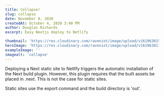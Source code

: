 ```yaml
---
title: Collapse!
slug: collapse
date: November 8, 2020
createdAt: October 4, 2020 3:40 PM
author: Douglas Richards
excerpt: Easy Nextjs deploy to Netlify

thumbnail: 'https://res.cloudinary.com/raveniot/image/upload/v1619638150/symmetry_afzqhu.jpg'
heroImage: 'https://res.cloudinary.com/raveniot/image/upload/v1619638113/collapse_c1vfyl.jpg'
exampleImage: ''
imagealt: 'collapse'
---
```


Deploying a Next static site to Netlify triggers the automatic installation of the Next build plugin. However, this plugin requires that the built assets be placed in .next. This is not the case for static sites.

Static sites use the export command and the build directory is 'out'.
